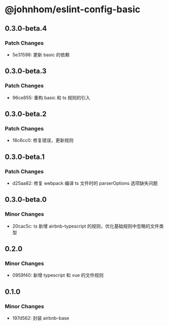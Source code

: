 # @johnhom/eslint-config-basic

## 0.3.0-beta.4

### Patch Changes

- 5e31598: 更新 basic 的依赖

## 0.3.0-beta.3

### Patch Changes

- 96ce855: 重构 basic 和 ts 规则的引入

## 0.3.0-beta.2

### Patch Changes

- 18c6cc0: 修复错误，更新规则

## 0.3.0-beta.1

### Patch Changes

- d25aa82: 修复 webpack 编译 ts 文件时的 parserOptions 选项缺失问题

## 0.3.0-beta.0

### Minor Changes

- 20cac5c: ts 新增 airbnb-typescript 的规则，优化基础规则中忽略的文件类型

## 0.2.0

### Minor Changes

- 0959f40: 新增 typescript 和 vue 的文件规则

## 0.1.0

### Minor Changes

- 197d562: 封装 airbnb-base
